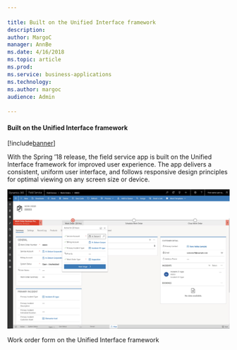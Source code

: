 ```yaml
---

title: Built on the Unified Interface framework
description: 
author: MargoC
manager: AnnBe
ms.date: 4/16/2018
ms.topic: article
ms.prod: 
ms.service: business-applications
ms.technology: 
ms.author: margoc
audience: Admin

---
```

#### Built on the Unified Interface framework

[!include[banner](../../includes/banner.md)]


With the Spring ’18 release, the field service app is built on the Unified
Interface framework for improved user experience. The app delivers a consistent,
uniform user interface, and follows responsive design principles for optimal
viewing on any screen size or device.

![A screenshot of the work order form on the Unified Interface framework](media/built-on-the-unified-interface-framework-1.png "A screenshot of the work order form on the Unified Interface framework")
<!-- picture -->


Work order form on the Unified Interface framework
